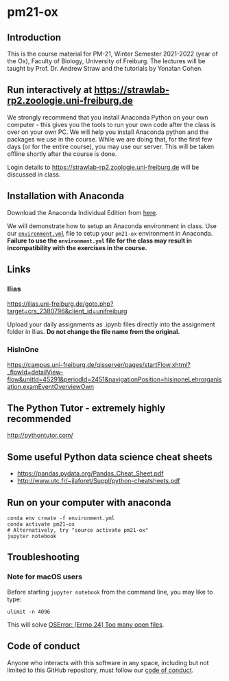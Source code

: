 # pm21-ox

## Introduction

This is the course material for PM-21, Winter Semester 2021-2022
(year of the Ox), Faculty of Biology, University of Freiburg. The lectures will
be taught by Prof. Dr. Andrew Straw and the tutorials by Yonatan Cohen.

## Run interactively at https://strawlab-rp2.zoologie.uni-freiburg.de

We strongly recommend that you install Anaconda Python on your own computer -
this gives you the tools to run your own code after the class is over on your
own PC. We will help you install Anaconda python and the packages we use in the
course. While we are doing that, for the first few days (or for the entire
course), you may use our server. This will be taken offline shortly after the
course is done.

Login details to https://strawlab-rp2.zoologie.uni-freiburg.de will be discussed
in class.

## Installation with Anaconda

Download the Anaconda Individual Edition from
[here](https://www.anaconda.com/products/individual).

We will demonstrate how to setup an Anaconda environment in class. Use our
[`environment.yml`](https://raw.githubusercontent.com/strawlab/pm21-ox/main/environment.yml)
file to setup your `pm21-ox` environment in Anaconda. **Failure to use the
`environment.yml` file for the class may result in incompatibility with the
exercises in the course.**

## Links

### Ilias

https://ilias.uni-freiburg.de/goto.php?target=crs_2380796&client_id=unifreiburg

Upload your daily assignments as .ipynb files directly into the assignment
folder in Ilias. **Do not change the file name from the original.**

### HisInOne

https://campus.uni-freiburg.de/qisserver/pages/startFlow.xhtml?_flowId=detailView-flow&unitId=45291&periodId=2451&navigationPosition=hisinoneLehrorganisation,examEventOverviewOwn

## The Python Tutor - extremely highly recommended

http://pythontutor.com/

## Some useful Python data science cheat sheets

- https://pandas.pydata.org/Pandas_Cheat_Sheet.pdf
- http://www.utc.fr/~jlaforet/Suppl/python-cheatsheets.pdf

## Run on your computer with anaconda

```
conda env create -f environment.yml
conda activate pm21-ox
# Alternatively, try "source activate pm21-ox"
jupyter notebook
```

## Troubleshooting

### Note for macOS users

Before starting `jupyter notebook` from the command line, you may like to type:

    ulimit -n 4096

This will solve [OSError: [Errno 24] Too many open files](https://github.com/jupyterlab/jupyterlab/issues/6727).

## Code of conduct

Anyone who interacts with this software in any space, including but not limited
to this GitHub repository, must follow our [code of
conduct](code_of_conduct.md).
